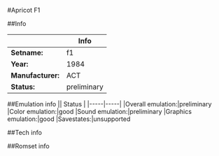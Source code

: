 #Apricot F1

##Info

||Info|
|-----|-----|
|**Setname:**|f1
|**Year:**|1984
|**Manufacturer:**|ACT
|**Status:**|preliminary

##Emulation info
|| Status |
|-----|-----|
|Overall emulation:|preliminary
|Color emulation:|good
|Sound emulation:|preliminary
|Graphics emulation:|good
|Savestates:|unsupported

##Tech info

##Romset info

<!--- START OF EDITED COMMENT DO NOT TOUCH TEXT ABOVE-->
